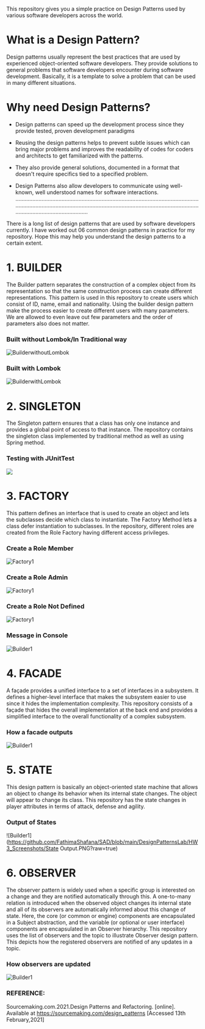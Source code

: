 This repository gives you a simple practice on Design Patterns used by various software developers across the world.

# What is a Design Pattern?
Design patterns usually represent the best practices that are used by experienced object-oriented software developers. They provide solutions to general problems that software developers encounter during software development. Basically, it is a template to solve a problem that can be used in many different situations.

# Why need Design Patterns?
* Design patterns can speed up the development process since they provide tested, proven development paradigms

* Reusing the design patterns helps to prevent subtle issues which can bring major problems and improves the readability of codes for coders and architects to get familiarized with the patterns.

* They also provide general solutions, documented in a format that doesn't require specifics tied to a specified problem.

* Design Patterns also allow developers to communicate using well-known, well understood names for software interactions.
.............................................................................................................................................................................................................................................................................................

There is a long list of design patterns that are used by software developers currently. I have worked out 06 common design patterns in practice for my repository. Hope this may help you understand the design patterns to a certain extent.

# 1.	BUILDER
The Builder pattern separates the construction of a complex object from its representation so that the same construction process can create different representations. This pattern is used in this repository to create users which consist of ID, name, email and nationality. Using the builder design pattern make the process easier to create different users with many parameters. We are allowed to even leave out few parameters and the order of parameters also does not matter.

### Built without Lombok/In Traditional way
![BuilderwithoutLombok](https://github.com/FathimaShafana/SAD/blob/main/DesignPatternsLab/HW3_Screenshots/UserCreatewithoutLombok.PNG?raw=true)

### Built with Lombok
![BuilderwithLombok](https://github.com/FathimaShafana/SAD/blob/main/DesignPatternsLab/HW3_Screenshots/UserLombok.PNG?raw=true)

# 2.	SINGLETON
The Singleton pattern ensures that a class has only one instance and provides a global point of access to that instance. The repository contains the singleton class implemented by traditional method as well as using Spring method.

### Testing with JUnitTest
![](https://github.com/FathimaShafana/SAD/blob/main/DesignPatternsLab/HW3_Screenshots/JUnitTest.PNG?raw=true)

# 3.	FACTORY
This pattern defines an interface that is used to create an object and lets the subclasses decide which class to instantiate. The Factory Method lets a class defer instantiation to subclasses. In the repository, different roles are created from the Role Factory having different access privileges. 

### Create a Role Member
![Factory1](https://github.com/FathimaShafana/SAD/blob/main/DesignPatternsLab/HW3_Screenshots/addRoleMember.PNG?raw=true)

### Create a Role Admin
![Factory1](https://github.com/FathimaShafana/SAD/blob/main/DesignPatternsLab/HW3_Screenshots/addRoleAdmin.PNG?raw=true)

### Create a Role Not Defined
![Factory1](https://github.com/FathimaShafana/SAD/blob/main/DesignPatternsLab/HW3_Screenshots/addRoleErrorException.PNG?raw=true)

### Message in Console
![Builder1](https://github.com/FathimaShafana/SAD/blob/main/DesignPatternsLab/HW3_Screenshots/ConsoleaddRole.PNG?raw=true)

# 4.	FACADE
A façade provides a unified interface to a set of interfaces in a subsystem. It defines a higher-level interface that makes the subsystem easier to use since it hides the implementation complexity. This repository consists of a façade that hides the overall implementation at the back end and provides a simplified interface to the overall functionality of a complex subsystem.

### How a facade outputs
![Builder1](https://github.com/FathimaShafana/SAD/blob/main/DesignPatternsLab/HW3_Screenshots/FacadeOutput.PNG?raw=true)

# 5.	STATE
This design pattern is basically an object-oriented state machine that allows an object to change its behavior when its internal state changes. The object will appear to change its class. This repository has the state changes in player attributes in terms of attack, defense and agility.

### Output of States
![Builder1](https://github.com/FathimaShafana/SAD/blob/main/DesignPatternsLab/HW3_Screenshots/State Output.PNG?raw=true)

# 6.	OBSERVER
The observer pattern is widely used when a specific group is interested on a change and they are notified automatically through this. A one-to-many relation is introduced when the observed object changes its internal state and all of its observers are automatically informed about this change of state. Here, the core (or common or engine) components are encapsulated in a Subject abstraction, and the variable (or optional or user interface) components are encapsulated in an Observer hierarchy. This repository uses the list of observers and the topic to illustrate Observer design pattern. This depicts how the registered observers are notified of any updates in a topic. 

### How observers are updated
![Builder1](https://github.com/FathimaShafana/SAD/blob/main/DesignPatternsLab/HW3_Screenshots/ObserverUpdate.PNG?raw=true)

### REFERENCE:
Sourcemaking.com.2021.Design Patterns and Refactoring. [online]. Available at <https://sourcemaking.com/design_patterns> [Accessed 13th February,2021]
